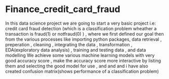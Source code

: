 # Finance_credit_card_fraud
In this data science project we are going to start a very basic project i.e:  credit card fraud detection (which is a classification problem wheather a transaction is fraud(1) or notfraud(0) ) , where we first defined our goal then from the various processes like  importing python packages, data retrieval , preperation , cleaning , integrating the data , transformation , EDA(exploratory data analysis) , training and testing data , and data modelling        We achieve some various machine learning models with very good accuracy score , make the accuracy score more interactive by listing them and selecting the good model for use , and and and    i have also created confusion matrix(shows performance of a classification problem) 
